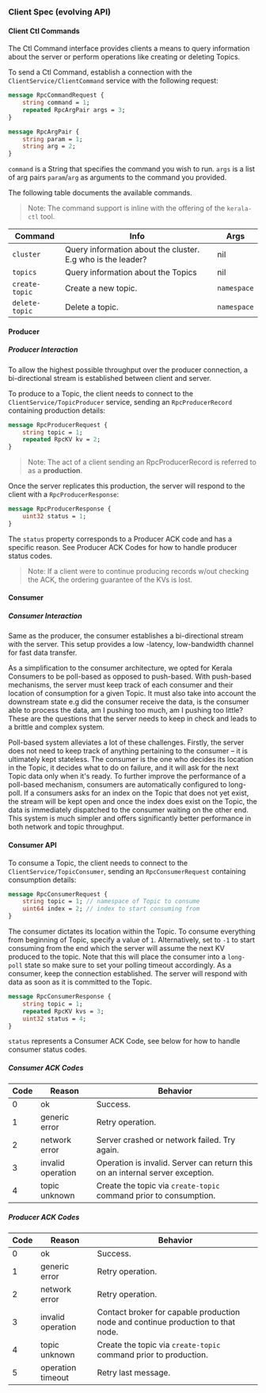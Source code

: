 ### Client Spec (evolving API)

#### Client Ctl Commands

The Ctl Command interface provides clients a means to query information about the server or perform operations like creating or deleting Topics.

To send a Ctl Command, establish a connection with the `ClientService/ClientCommand` service with the following request:

```proto
message RpcCommandRequest {
    string command = 1;
    repeated RpcArgPair args = 3;
}

message RpcArgPair {
    string param = 1;
    string arg = 2;
}
```

`command` is a String that specifies the command you wish to run.
`args` is a list of arg pairs `param`/`arg` as arguments to the command you provided.

The following table documents the available commands.

> Note: The command support is inline with the offering of the `kerala-ctl` tool.

| Command | Info | Args |
|---|---|---|
| `cluster` | Query information about the cluster. E.g who is the leader? | nil |
| `topics` | Query information about the Topics | nil |
| `create-topic` | Create a new topic. | `namespace` |
| `delete-topic` | Delete a topic. | `namespace` |

#### Producer

##### Producer Interaction

To allow the highest possible throughput over the producer connection, a bi-directional stream is established between client and server.

To produce to a Topic, the client needs to connect to the `ClientService/TopicProducer` service, sending an
 `RpcProducerRecord` containing production details:
 
```proto
message RpcProducerRequest {
    string topic = 1;
    repeated RpcKV kv = 2;
}
```

> Note: The act of a client sending an RpcProducerRecord is referred to as a **production**.

Once the server replicates this production, the server will respond to the client with a `RpcProducerResponse`:
  
```proto
message RpcProducerResponse {
    uint32 status = 1;
}
```
The `status` property corresponds to a Producer ACK code and has a specific reason.  See Producer ACK Codes for how to handle producer status codes.

> Note: If a client were to continue producing records w/out checking the ACK, the ordering guarantee of the KVs is lost.

#### Consumer

##### Consumer Interaction

Same as the producer, the consumer establishes a bi-directional stream with the server.  This setup provides a low
-latency, low-bandwidth channel for fast data transfer.

As a simplification to the consumer architecture, we opted for Kerala Consumers to be poll-based as opposed to push-based.  With push-based mechanisms, the server must keep track of each consumer and their location of consumption for a given Topic.  It must also take into account the downstream state e.g did the consumer receive the data, is the consumer able to process the data, am I pushing too much, am I pushing too little?  These are the questions that the server needs to keep in check and leads to a brittle and complex system.

Poll-based system alleviates a lot of these challenges. Firstly, the server does not need to keep track of anything pertaining to the consumer – it is ultimately kept stateless.  The consumer is the one who decides its location in the Topic, it decides what to do on failure, and it will ask for the next Topic data only when it's ready.  To further improve the performance of a poll-based mechanism, consumers are automatically configured to long-poll.  If a consumers asks for an index on the Topic that does not yet exist, the stream will be kept open and once the index does exist on the Topic, the data is immediately dispatched to the consumer waiting on the other end.  This system is much simpler and offers significantly better performance in both network and topic throughput.

#### Consumer API

To consume a Topic, the client needs to connect to the `ClientService/TopicConsumer`, sending an
 `RpcConsumerRequest` containing consumption details:

```proto
message RpcConsumerRequest {
    string topic = 1; // namespace of Topic to consume
    uint64 index = 2; // index to start consuming from
}
```

The consumer dictates its location within the Topic. To consume everything from beginning of Topic, specify a value of `1`. Alternatively, set to `-1` to start consuming from the end which the server will assume the next KV produced to the topic.  Note that this will place the consumer into a `long-poll` state so make sure to set your polling timeout accordingly.  As a consumer, keep the connection established.  The server will respond with data as soon as it is committed to the Topic.

```proto
message RpcConsumerResponse {
    string topic = 1;
    repeated RpcKV kvs = 3;
    uint32 status = 4;
}
```

`status` represents a Consumer ACK Code, see below for how to handle consumer status codes.

##### Consumer ACK Codes
| Code | Reason | Behavior |
|---|---|---|
| 0 | ok | Success. |
| 1 | generic error | Retry operation. |
| 2 | network error | Server crashed or network failed. Try again. |
| 3 | invalid operation | Operation is invalid. Server can return this on an internal server exception. |
| 4 | topic unknown | Create the topic via `create-topic` command prior to consumption. |

##### Producer ACK Codes
| Code | Reason | Behavior |
|---|---|---|
| 0 | ok | Success. |
| 1 | generic error | Retry operation. |
| 2 | network error | Retry operation. |
| 3 | invalid operation | Contact broker for capable production node and continue production to that node. |
| 4 | topic unknown | Create the topic via `create-topic` command prior to production. |
| 5 | operation timeout | Retry last message. |
